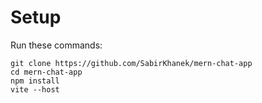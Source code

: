 # Setup
Run these commands:
```
git clone https://github.com/SabirKhanek/mern-chat-app
cd mern-chat-app
npm install
vite --host
```
 
 
 
 
